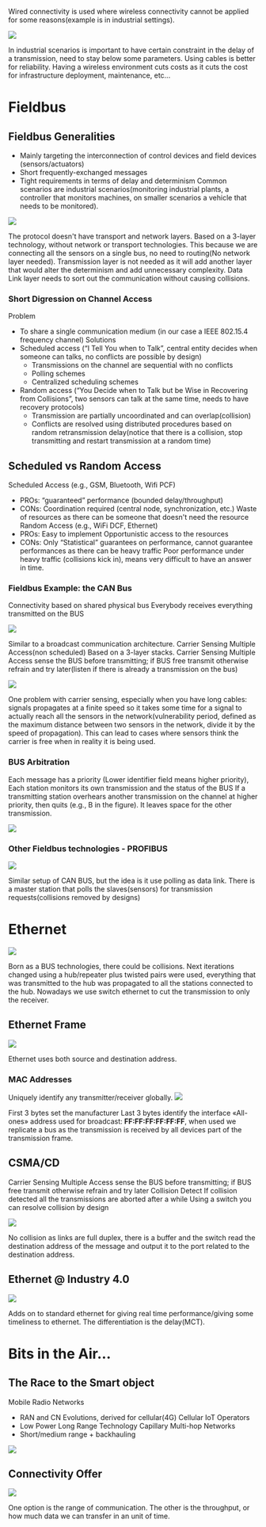 Wired connectivity is used where wireless connectivity cannot be applied for some reasons(example is in industrial settings).

![](https://i.imgur.com/pdXaNXF.png)

In industrial scenarios is important to have certain constraint in the delay of a transmission, need to stay below some parameters. Using cables is better for reliability.
Having a wireless environment cuts costs as it cuts the cost for infrastructure deployment, maintenance, etc...
# Fieldbus
## Fieldbus Generalities
- Mainly targeting the interconnection of control devices and field devices (sensors/actuators)
- Short frequently-exchanged messages
- Tight requirements in terms of delay and determinism
Common scenarios are industrial scenarios(monitoring industrial plants, a controller that monitors machines, on smaller scenarios a vehicle that needs to be monitored).

![](https://i.imgur.com/T9RNbs8.png)

The protocol doesn't have transport and network layers. Based on a 3-layer technology, without network or transport technologies. This because we are connecting all the sensors on a single bus, no need to routing(No network layer needed). Transmission layer is not needed as it will add another layer that would alter the determinism and add unnecessary complexity.
Data Link layer needs to sort out the communication without causing collisions.
### Short Digression on Channel Access
Problem
- To share a single communication medium (in our case a IEEE 802.15.4 frequency channel)
Solutions
- Scheduled access (“I Tell You when to Talk”, central entity decides when someone can talks, no conflicts are possible by design)
	- Transmissions on the channel are sequential with no conflicts
	- Polling schemes
	- Centralized scheduling schemes
- Random access (“You Decide when to Talk but be Wise in Recovering from Collisions”, two sensors can talk at the same time, needs to have recovery protocols)
	- Transmission are partially uncoordinated and can overlap(collision)
	- Conflicts are resolved using distributed procedures based on random retransmission delay(notice that there is a collision, stop transmitting and restart transmission at a random time)
## Scheduled vs Random Access
Scheduled Access (e.g., GSM, Bluetooth, Wifi PCF)
- PROs:
	“guaranteed” performance (bounded delay/throughput)
- CONs:
	 Coordination required (central node, synchronization, etc.)
	 Waste of resources as there can be someone that doesn't need the resource
Random Access (e.g., WiFi DCF, Ethernet)
- PROs:
	 Easy to implement
	 Opportunistic access to the resources
- CONs:
	 Only “Statistical” guarantees on performance, cannot guarantee performances as there can be heavy traffic
	 Poor performance under heavy traffic (collisions kick in), means very difficult to have an answer in time.
### Fieldbus Example: the CAN Bus
Connectivity based on shared physical bus
Everybody receives everything transmitted on the BUS

![](https://i.imgur.com/oq59t2v.png)

Similar to a broadcast communication architecture. 
Carrier Sensing Multiple Access(non scheduled)
Based on a 3-layer stacks.
 Carrier Sensing Multiple Access sense the BUS before transmitting; if BUS free
transmit otherwise refrain and try later(listen if there is already a transmission on the bus)

![](https://i.imgur.com/00Sx0ls.png)

One problem with carrier sensing, especially when you have long cables: signals propagates at a finite speed so it takes some time for a signal to actually reach all the sensors in the network(vulnerability period, defined as the maximum distance between two sensors in the network, divide it by the speed of propagation). This can lead to cases where sensors think the carrier is free when in reality it is being used.
### BUS Arbitration
Each message has a priority (Lower identifier field means higher priority), 
Each station monitors its own transmission and the status of the BUS
If a transmitting station overhears another transmission on the channel at higher priority, then quits (e.g., B in the figure). It leaves space for the other transmission.

![](https://i.imgur.com/guzmvcG.png)

### Other Fieldbus technologies - PROFIBUS
![](https://i.imgur.com/pUU5l7Q.png)

Similar setup of CAN BUS, but the idea is it use polling as data link. There is a master station that polls the slaves(sensors) for transmission requests(collisions removed by designs)
# Ethernet
![](https://i.imgur.com/6gUef82.png)

Born as a BUS technologies, there could be collisions. Next iterations changed using a hub/repeater plus twisted pairs were used, everything that was transmitted to the hub was propagated to all the stations connected to the hub. Nowadays we use switch ethernet to cut the transmission to only the receiver. 
## Ethernet Frame
![](https://i.imgur.com/aXW86De.png)

Ethernet uses both source and destination address.
### MAC Addresses
Uniquely identify any transmitter/receiver globally.
![](https://i.imgur.com/4YVIDn4.png)

First 3 bytes set the manufacturer
Last 3 bytes identify the interface
«All-ones» address used for broadcast: **FF:FF:FF:FF:FF:FF**, when used we replicate a bus as the transmission is received by all devices part of the transmission frame.

## CSMA/CD
Carrier Sensing Multiple Access 
	sense the BUS before transmitting; if BUS free transmit otherwise refrain and try later
Collision Detect
	If collision detected all the transmissions are aborted after a while
Using a switch you can resolve collision by design

![](https://i.imgur.com/TnN7mcR.png)

No collision as links are full duplex, there is a buffer and the switch read the destination address of the message and output it to the port related to the destination address.
## Ethernet @ Industry 4.0
![](https://i.imgur.com/VH4eIZ3.png)

Adds on to standard ethernet for giving real time performance/giving some timeliness to ethernet. The differentiation is the delay(MCT). 
# Bits in the Air...
## The Race to the Smart object
 Mobile Radio Networks
- RAN and CN Evolutions, derived for cellular(4G)
Cellular IoT Operators
- Low Power Long Range Technology
Capillary Multi-hop Networks
- Short/medium range + backhauling

![](https://i.imgur.com/D3hnc95.png)

## Connectivity Offer
![](https://i.imgur.com/yqr5vy8.png)

One option is the range of communication.  The other is the throughput, or how much data we can transfer in an unit of time.